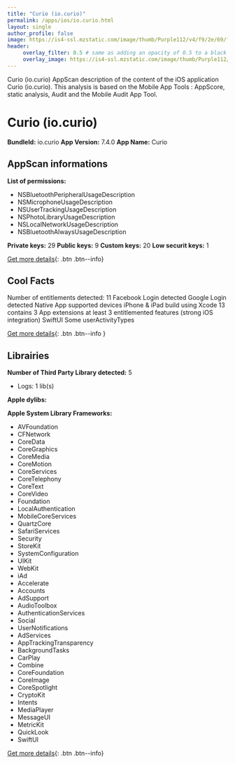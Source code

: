 ```yaml
---
title: "Curio (io.curio)"
permalink: /apps/ios/io.curio.html
layout: single
author_profile: false
image: https://is4-ssl.mzstatic.com/image/thumb/Purple112/v4/f9/2e/69/f92e6906-cb7b-594c-bb29-5e84c89684ca/AppIcon-0-1x_U007emarketing-0-7-0-85-220.png/512x512bb.jpg
header: 
     overlay_filter: 0.5 # same as adding an opacity of 0.5 to a black background
     overlay_image: https://is4-ssl.mzstatic.com/image/thumb/Purple112/v4/f9/2e/69/f92e6906-cb7b-594c-bb29-5e84c89684ca/AppIcon-0-1x_U007emarketing-0-7-0-85-220.png/512x512bb.jpg
---
```

Curio (io.curio) AppScan description of the content of the iOS application Curio (io.curio). This analysis is based on the Mobile App Tools : AppScore, static analysis, Audit and the Mobile Audit App Tool.

# Curio (io.curio)

**BundleId:** io.curio
**App Version:** 7.4.0
**App Name:** Curio


## AppScan informations 

**List of permissions:** 
- NSBluetoothPeripheralUsageDescription
- NSMicrophoneUsageDescription
- NSUserTrackingUsageDescription
- NSPhotoLibraryUsageDescription
- NSLocalNetworkUsageDescription
- NSBluetoothAlwaysUsageDescription
  
  
**Private keys:** 29
**Public keys:** 9
**Custom keys:** 20
**Low securit keys:** 1
  
[Get more details](/pricing.html){: .btn .btn--info}

## Cool Facts

Number of entitlements detected: 11
Facebook Login detected
Google Login detected
Native App
supported devices iPhone & iPad
build using Xcode 13
contains 3 App extensions
at least 3 entitlemented features (strong iOS integration)
SwiftUI
Some userActivityTypes
  
[Get more details](/pricing.html){: .btn .btn--info }

## Librairies 
**Number of Third Party Library detected:** 5
- Logs: 1 lib(s)


**Apple dylibs:**


**Apple System Library Frameworks:**
- AVFoundation
- CFNetwork
- CoreData
- CoreGraphics
- CoreMedia
- CoreMotion
- CoreServices
- CoreTelephony
- CoreText
- CoreVideo
- Foundation
- LocalAuthentication
- MobileCoreServices
- QuartzCore
- SafariServices
- Security
- StoreKit
- SystemConfiguration
- UIKit
- WebKit
- iAd
- Accelerate
- Accounts
- AdSupport
- AudioToolbox
- AuthenticationServices
- Social
- UserNotifications
- AdServices
- AppTrackingTransparency
- BackgroundTasks
- CarPlay
- Combine
- CoreFoundation
- CoreImage
- CoreSpotlight
- CryptoKit
- Intents
- MediaPlayer
- MessageUI
- MetricKit
- QuickLook
- SwiftUI


  
[Get more details](/pricing.html){: .btn .btn--info}

